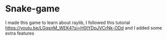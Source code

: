 # Snake-game
I made this game to learn about raylib,
I followed this tutorial https://youtu.be/LGqsnM_WEK4?si=H0tYDpJVCrNk-ODd
and I added some extra features
